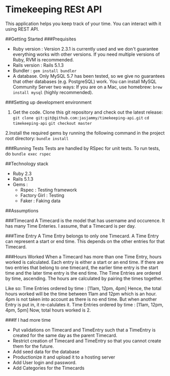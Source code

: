 # Timekeeping RESt API

This application helps you keep track of your time. You can interact with it using REST API.

##Getting Started
###Prequisites

* Ruby version  : 
Version 2.3.1 is currently used and we don't guarantee everything works with other versions. If you need multiple versions of Ruby, RVM is recommended.
* Rails version : Rails 5.1.3
* Bundler : ````gem install bundler````
* A database. Only MySQL 5.7 has been tested, so we give no guarantees that other databases (e.g. PostgreSQL) work. You can install MySQL Community Server two ways:
  If you are on a Mac, use homebrew: ````brew install mysql```` (highly recommended). 
  
###Setting up development environment
1. Get the code. Clone this git repository and check out the latest release:
```git clone git:git@github.com:jasjammy/timekeeping-api.git```
```cd timekeeping-api```
```git checkout master ``` 
   
2.Install the required gems by running the following command in the project root directory:
``bundle install``

###Running Tests
Tests are handled by RSpec for unit tests.
To run tests, do 
``bundle exec rspec``

##Technology stack
* Ruby 2.3
* Rails 5.1.3
* Gems :
    * Rspec : Testing framework
    * Factory Girl : Testing
    * Faker : Faking data
    
##Assumptions

###Timecard 
A Timecard is the model that has username and occurence. It has many Time Enteries.
I assume, that a Timecard is per day.

###Time Entry
A Time Entry belongs to only one Timecard. A Time Entry can represent a start or end time. This depends on the other entries for that Timecard.
  
###Hours Worked
When a Timecard has more than one Time Entry, hours worked is calculated.
Each entry is either a start or an end time. If there are two entries that belong to one timecard, the earlier time entry is the start time and the later time entry is the end time.
The Time Entries are ordered by time, ascending. The hours are calculated by pairing the times together.

Like so:
Time Entries ordered by time : [11am, 12pm, 4pm]
Hence, the total hours worked will be the time between 11am and 12pm which is an hour. 
4pm is not taken into account as there is no end time. But when another Entry is put in, it re-calulates it.
Time Entries ordered by time : [11am, 12pm, 4pm, 5pm]
Now, total hours worked is 2.

###If I had more time
* Put validations on Timecard and TimeEntry such that a TimeEntry is created for the same day as the parent Timecard.
* Restrict creation of Timecard and TimeEntry so that you cannot create them for the future. 
* Add seed data for the database
* Productionize it and upload it to a hosting server
* Add User login and password. 
* Add Categories for the Timecards



